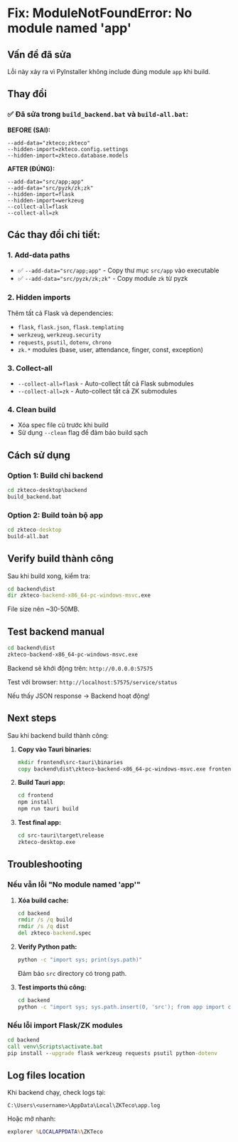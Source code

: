 # Fix: ModuleNotFoundError: No module named 'app'

## Vấn đề đã sửa

Lỗi này xảy ra vì PyInstaller không include đúng module `app` khi build.

## Thay đổi

### ✅ Đã sửa trong `build_backend.bat` và `build-all.bat`:

**BEFORE (SAI):**
```batch
--add-data="zkteco;zkteco"
--hidden-import=zkteco.config.settings
--hidden-import=zkteco.database.models
```

**AFTER (ĐÚNG):**
```batch
--add-data="src/app;app"
--add-data="src/pyzk/zk;zk"
--hidden-import=flask
--hidden-import=werkzeug
--collect-all=flask
--collect-all=zk
```

## Các thay đổi chi tiết:

### 1. Add-data paths
- ✅ `--add-data="src/app;app"` - Copy thư mục `src/app` vào executable
- ✅ `--add-data="src/pyzk/zk;zk"` - Copy module `zk` từ pyzk

### 2. Hidden imports
Thêm tất cả Flask và dependencies:
- `flask`, `flask.json`, `flask.templating`
- `werkzeug`, `werkzeug.security`
- `requests`, `psutil`, `dotenv`, `chrono`
- `zk.*` modules (base, user, attendance, finger, const, exception)

### 3. Collect-all
- `--collect-all=flask` - Auto-collect tất cả Flask submodules
- `--collect-all=zk` - Auto-collect tất cả ZK submodules

### 4. Clean build
- Xóa spec file cũ trước khi build
- Sử dụng `--clean` flag để đảm bảo build sạch

## Cách sử dụng

### Option 1: Build chỉ backend
```cmd
cd zkteco-desktop\backend
build_backend.bat
```

### Option 2: Build toàn bộ app
```cmd
cd zkteco-desktop
build-all.bat
```

## Verify build thành công

Sau khi build xong, kiểm tra:

```cmd
cd backend\dist
dir zkteco-backend-x86_64-pc-windows-msvc.exe
```

File size nên ~30-50MB.

## Test backend manual

```cmd
cd backend\dist
zkteco-backend-x86_64-pc-windows-msvc.exe
```

Backend sẽ khởi động trên: `http://0.0.0.0:57575`

Test với browser: `http://localhost:57575/service/status`

Nếu thấy JSON response → Backend hoạt động!

## Next steps

Sau khi backend build thành công:

1. **Copy vào Tauri binaries:**
   ```cmd
   mkdir frontend\src-tauri\binaries
   copy backend\dist\zkteco-backend-x86_64-pc-windows-msvc.exe frontend\src-tauri\binaries\
   ```

2. **Build Tauri app:**
   ```cmd
   cd frontend
   npm install
   npm run tauri build
   ```

3. **Test final app:**
   ```cmd
   cd src-tauri\target\release
   zkteco-desktop.exe
   ```

## Troubleshooting

### Nếu vẫn lỗi "No module named 'app'"

1. **Xóa build cache:**
   ```cmd
   cd backend
   rmdir /s /q build
   rmdir /s /q dist
   del zkteco-backend.spec
   ```

2. **Verify Python path:**
   ```cmd
   python -c "import sys; print(sys.path)"
   ```

   Đảm bảo `src` directory có trong path.

3. **Test imports thủ công:**
   ```cmd
   cd backend
   python -c "import sys; sys.path.insert(0, 'src'); from app import create_app; print('OK')"
   ```

### Nếu lỗi import Flask/ZK modules

```cmd
cd backend
call venv\Scripts\activate.bat
pip install --upgrade flask werkzeug requests psutil python-dotenv
```

## Log files location

Khi backend chạy, check logs tại:
```
C:\Users\<username>\AppData\Local\ZKTeco\app.log
```

Hoặc mở nhanh:
```cmd
explorer %LOCALAPPDATA%\ZKTeco
```
